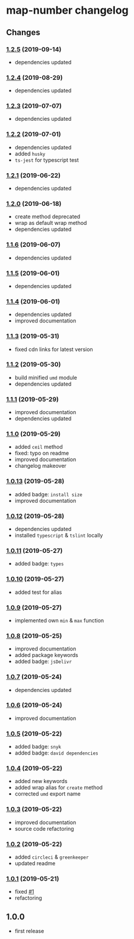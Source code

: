 # map-number changelog

## Changes

### [1.2.5](https://github.com/manferlo81/map-number/compare/v1.2.4...v1.2.5) (2019-09-14)

* dependencies updated

### [1.2.4](https://github.com/manferlo81/map-number/compare/v1.2.3...v1.2.4) (2019-08-29)

* dependencies updated

### [1.2.3](https://github.com/manferlo81/map-number/compare/v1.2.2...v1.2.3) (2019-07-07)

* dependencies updated

### [1.2.2](https://github.com/manferlo81/map-number/compare/v1.2.1...v1.2.2) (2019-07-01)

* dependencies updated
* added `husky`
* `ts-jest` for typescript test

### [1.2.1](https://github.com/manferlo81/map-number/compare/v1.2.0...v1.2.1) (2019-06-22)

* dependencies updated

### [1.2.0](https://github.com/manferlo81/map-number/compare/v1.1.6...v1.2.0) (2019-06-18)

* create method deprecated
* wrap as default wrap method
* dependencies updated

### [1.1.6](https://github.com/manferlo81/map-number/compare/v1.1.5...v1.1.6) (2019-06-07)

* dependencies updated

### [1.1.5](https://github.com/manferlo81/map-number/compare/v1.1.4...v1.1.5) (2019-06-01)

* dependencies updated

### [1.1.4](https://github.com/manferlo81/map-number/compare/v1.1.3...v1.1.4) (2019-06-01)

* dependencies updated
* improved documentation

### [1.1.3](https://github.com/manferlo81/map-number/compare/v1.1.2...v1.1.3) (2019-05-31)

* fixed cdn links for latest version

### [1.1.2](https://github.com/manferlo81/map-number/compare/v1.1.1...v1.1.2) (2019-05-30)

* build minified `umd` module
* dependencies updated

### [1.1.1](https://github.com/manferlo81/map-number/compare/v1.1.0...v1.1.1) (2019-05-29)

* improved documentation
* dependencies updated

### [1.1.0](https://github.com/manferlo81/map-number/compare/v1.0.13...v1.1.0) (2019-05-29)

* added `ceil` method
* fixed: typo on readme
* improved documentation
* changelog makeover

### [1.0.13](https://github.com/manferlo81/map-number/compare/v1.0.12...v1.0.13) (2019-05-28)

* added badge: `install size`
* improved documentation

### [1.0.12](https://github.com/manferlo81/map-number/compare/v1.0.11...v1.0.12) (2019-05-28)

* dependencies updated
* installed `typescript` & `tslint` locally

### [1.0.11](https://github.com/manferlo81/map-number/compare/v1.0.10...v1.0.11) (2019-05-27)

* added badge: `types`

### [1.0.10](https://github.com/manferlo81/map-number/compare/v1.0.9...v1.0.10) (2019-05-27)

* added test for alias

### [1.0.9](https://github.com/manferlo81/map-number/compare/v1.0.8...v1.0.9) (2019-05-27)

* implemented own `min` & `max` function

### [1.0.8](https://github.com/manferlo81/map-number/compare/v1.0.7...v1.0.8) (2019-05-25)

* improved documentation
* added package keywords
* added badge: `jsDelivr`

### [1.0.7](https://github.com/manferlo81/map-number/compare/v1.0.6...v1.0.7) (2019-05-24)

* dependencies updated

### [1.0.6](https://github.com/manferlo81/map-number/compare/v1.0.5...v1.0.6) (2019-05-24)

* improved documentation

### [1.0.5](https://github.com/manferlo81/map-number/compare/v1.0.4...v1.0.5) (2019-05-22)

* added badge: `snyk`
* added badge: `david dependencies`

### [1.0.4](https://github.com/manferlo81/map-number/compare/v1.0.3...v1.0.4) (2019-05-22)

* added new keywords
* added wrap alias for `create` method
* corrected `umd` export name

### [1.0.3](https://github.com/manferlo81/map-number/compare/v1.0.2...v1.0.3) (2019-05-22)

* improved documentation
* source code refactoring

### [1.0.2](https://github.com/manferlo81/map-number/compare/v1.0.1...v1.0.2) (2019-05-22)

* added `circleci` & `greenkeeper`
* updated readme

### [1.0.1](https://github.com/manferlo81/map-number/compare/v1.0.0...v1.0.1) (2019-05-21)

* fixed [#1](https://github.com/manferlo81/map-number/issues/1)
* refactoring

## 1.0.0

* first release
